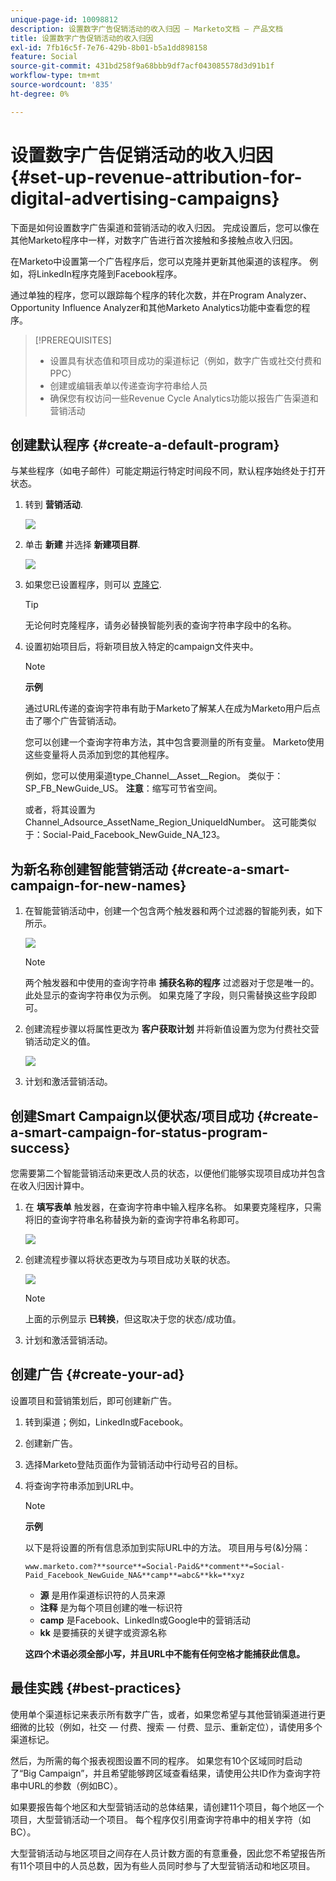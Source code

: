 ```yaml
---
unique-page-id: 10098812
description: 设置数字广告促销活动的收入归因 — Marketo文档 — 产品文档
title: 设置数字广告促销活动的收入归因
exl-id: 7fb16c5f-7e76-429b-8b01-b5a1dd898158
feature: Social
source-git-commit: 431bd258f9a68bbb9df7acf043085578d3d91b1f
workflow-type: tm+mt
source-wordcount: '835'
ht-degree: 0%

---
```


# 设置数字广告促销活动的收入归因 {#set-up-revenue-attribution-for-digital-advertising-campaigns}

下面是如何设置数字广告渠道和营销活动的收入归因。 完成设置后，您可以像在其他Marketo程序中一样，对数字广告进行首次接触和多接触点收入归因。

在Marketo中设置第一个广告程序后，您可以克隆并更新其他渠道的该程序。 例如，将LinkedIn程序克隆到Facebook程序。

通过单独的程序，您可以跟踪每个程序的转化次数，并在Program Analyzer、Opportunity Influence Analyzer和其他Marketo Analytics功能中查看您的程序。

>[!PREREQUISITES]
>
>* 设置具有状态值和项目成功的渠道标记（例如，数字广告或社交付费和PPC）
>* 创建或编辑表单以传递查询字符串给人员
>* 确保您有权访问一些Revenue Cycle Analytics功能以报告广告渠道和营销活动

## 创建默认程序 {#create-a-default-program}

与某些程序（如电子邮件）可能定期运行特定时间段不同，默认程序始终处于打开状态。

1. 转到 **营销活动**.

   ![](assets/login-marketing-activities-5.png)

1. 单击 **新建** 并选择 **新建项目群**.

   ![](assets/image2016-3-14-15-52-0.png)

1. 如果您已设置程序，则可以 [克隆它](/help/marketo/product-docs/core-marketo-concepts/programs/working-with-programs/clone-a-program.md).

   >[!TIP]
   >
   >无论何时克隆程序，请务必替换智能列表的查询字符串字段中的名称。

1. 设置初始项目后，将新项目放入特定的campaign文件夹中。

   >[!NOTE]
   >
   >**示例**
   >
   >通过URL传递的查询字符串有助于Marketo了解某人在成为Marketo用户后点击了哪个广告营销活动。
   >
   >您可以创建一个查询字符串方法，其中包含要测量的所有变量。 Marketo使用这些变量将人员添加到您的其他程序。
   >
   >例如，您可以使用渠道type_Channel__Asset__Region。 类似于：SP_FB_NewGuide_US。 **注意**：缩写可节省空间。
   >
   >或者，将其设置为Channel_Adsource_AssetName_Region_UniqueIdNumber。 这可能类似于：Social-Paid_Facebook_NewGuide_NA_123。

## 为新名称创建智能营销活动 {#create-a-smart-campaign-for-new-names}

1. 在智能营销活动中，创建一个包含两个触发器和两个过滤器的智能列表，如下所示。

   ![](assets/image2016-3-23-13-3a59-3a24.png)

   >[!NOTE]
   >
   >两个触发器和中使用的查询字符串 **捕获名称的程序** 过滤器对于您是唯一的。 此处显示的查询字符串仅为示例。 如果克隆了字段，则只需替换这些字段即可。

1. 创建流程步骤以将属性更改为 **客户获取计划** 并将新值设置为您为付费社交营销活动定义的值。

   ![](assets/image2016-3-14-14-3a58-3a6.png)

1. 计划和激活营销活动。

## 创建Smart Campaign以便状态/项目成功 {#create-a-smart-campaign-for-status-program-success}

您需要第二个智能营销活动来更改人员的状态，以便他们能够实现项目成功并包含在收入归因计算中。

1. 在 **填写表单** 触发器，在查询字符串中输入程序名称。 如果要克隆程序，只需将旧的查询字符串名称替换为新的查询字符串名称即可。

   ![](assets/image2016-3-23-14-3a7-3a20.png)

1. 创建流程步骤以将状态更改为与项目成功关联的状态。

   ![](assets/image2016-3-14-15-3a9-3a29.png)

   >[!NOTE]
   >
   >上面的示例显示 **已转换**，但这取决于您的状态/成功值。

1. 计划和激活营销活动。

## 创建广告 {#create-your-ad}

设置项目和营销策划后，即可创建新广告。

1. 转到渠道；例如，LinkedIn或Facebook。
1. 创建新广告。
1. 选择Marketo登陆页面作为营销活动中行动号召的目标。
1. 将查询字符串添加到URL中。

   >[!NOTE]
   >
   >**示例**
   >
   >以下是将设置的所有信息添加到实际URL中的方法。 项目用与号(&amp;)分隔：
   >
   >`www.marketo.com?**source**=Social-Paid&**comment**=Social-Paid_Facebook_NewGuide_NA&**camp**=abc&**kk=**xyz`
   >
   >* **源** 是用作渠道标识符的人员来源
   >* **注释** 是为每个项目创建的唯一标识符
   >* **camp** 是Facebook、LinkedIn或Google中的营销活动
   >* **kk** 是要捕获的关键字或资源名称
   >
   >**这四个术语必须全部小写，并且URL中不能有任何空格才能捕获此信息。**

## 最佳实践 {#best-practices}

使用单个渠道标记来表示所有数字广告，或者，如果您希望与其他营销渠道进行更细微的比较（例如，社交 — 付费、搜索 — 付费、显示、重新定位），请使用多个渠道标记。

然后，为所需的每个报表视图设置不同的程序。 如果您有10个区域同时启动了“Big Campaign”，并且希望能够跨区域查看结果，请使用公共ID作为查询字符串中URL的参数（例如BC）。

如果要报告每个地区和大型营销活动的总体结果，请创建11个项目，每个地区一个项目，大型营销活动一个项目。 每个程序仅引用查询字符串中的相关字符（如BC）。

大型营销活动与地区项目之间存在人员计数方面的有意重叠，因此您不希望报告所有11个项目中的人员总数，因为有些人员同时参与了大型营销活动和地区项目。
